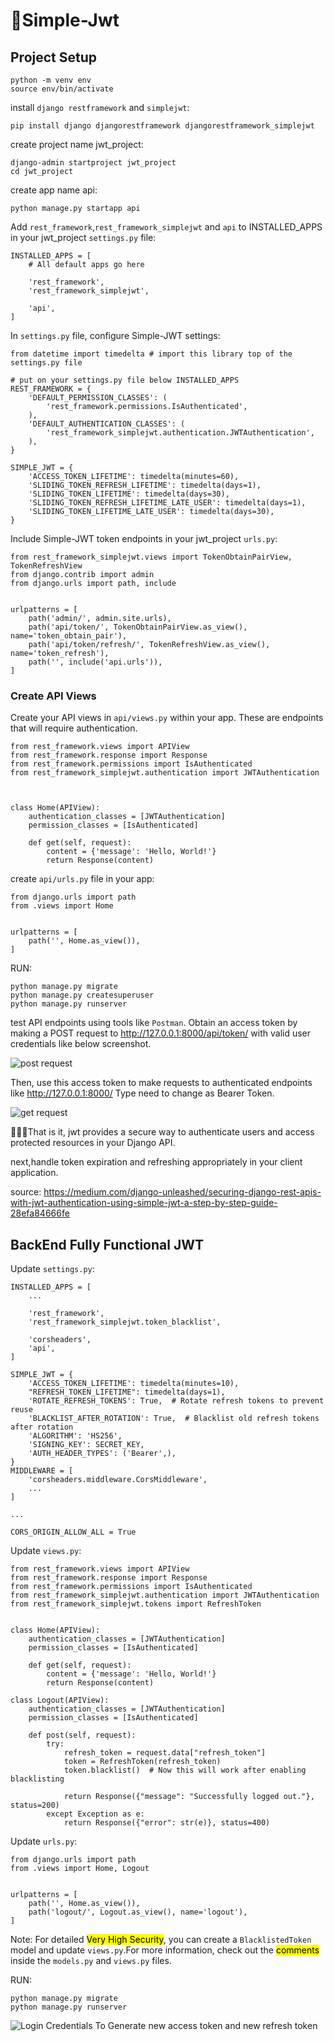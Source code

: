 # 🚀Simple-Jwt

## Project Setup
```
python -m venv env
source env/bin/activate
```
install `django restframework` and `simplejwt`:
```
pip install django djangorestframework djangorestframework_simplejwt
```
create project name jwt_project:
```
django-admin startproject jwt_project
cd jwt_project
```
create app name api:
```
python manage.py startapp api
```
Add `rest_framework`,`rest_framework_simplejwt` and `api` to INSTALLED_APPS in your jwt_project `settings.py` file:
```
INSTALLED_APPS = [
    # All default apps go here

    'rest_framework',
    'rest_framework_simplejwt',

    'api',
]
```
In `settings.py` file, configure Simple-JWT settings:
```
from datetime import timedelta # import this library top of the settings.py file

# put on your settings.py file below INSTALLED_APPS
REST_FRAMEWORK = {
    'DEFAULT_PERMISSION_CLASSES': (
        'rest_framework.permissions.IsAuthenticated',
    ),
    'DEFAULT_AUTHENTICATION_CLASSES': (
        'rest_framework_simplejwt.authentication.JWTAuthentication',
    ),
}

SIMPLE_JWT = {
    'ACCESS_TOKEN_LIFETIME': timedelta(minutes=60),
    'SLIDING_TOKEN_REFRESH_LIFETIME': timedelta(days=1),
    'SLIDING_TOKEN_LIFETIME': timedelta(days=30),
    'SLIDING_TOKEN_REFRESH_LIFETIME_LATE_USER': timedelta(days=1),
    'SLIDING_TOKEN_LIFETIME_LATE_USER': timedelta(days=30),
}
```
Include Simple-JWT token endpoints in your jwt_project `urls.py`:
```
from rest_framework_simplejwt.views import TokenObtainPairView, TokenRefreshView
from django.contrib import admin
from django.urls import path, include


urlpatterns = [
    path('admin/', admin.site.urls),
    path('api/token/', TokenObtainPairView.as_view(), name='token_obtain_pair'),
    path('api/token/refresh/', TokenRefreshView.as_view(), name='token_refresh'),    
    path('', include('api.urls')),
]
```
### Create API Views
Create your API views in `api/views.py` within your app. These are endpoints that will require authentication.
```
from rest_framework.views import APIView
from rest_framework.response import Response
from rest_framework.permissions import IsAuthenticated
from rest_framework_simplejwt.authentication import JWTAuthentication



class Home(APIView):
    authentication_classes = [JWTAuthentication]
    permission_classes = [IsAuthenticated]

    def get(self, request):
        content = {'message': 'Hello, World!'}
        return Response(content)
```
create `api/urls.py` file in your app:
```
from django.urls import path
from .views import Home


urlpatterns = [
    path('', Home.as_view()),
]
```
RUN:
```
python manage.py migrate
python manage.py createsuperuser
python manage.py runserver
```
test API endpoints using tools like `Postman`. Obtain an access token by making a POST request to http://127.0.0.1:8000/api/token/ with valid user credentials like below screenshot.

<img src="https://github.com/Matu-sunuwawa/Simple-Jwt/blob/main/1*Qs3_ZKiHJQfO5ACj4Q30aw.png" alt="post request" />

Then, use this access token to make requests to authenticated endpoints like http://127.0.0.1:8000/ Type need to change as Bearer Token.

<img src="https://github.com/Matu-sunuwawa/Simple-Jwt/blob/main/1*Q3zh9tPHDeoFt8c7NO5jwg.png" alt="get request" />

🎉🎉🎉That is it, jwt provides a secure way to authenticate users and access protected resources in your Django API.

next,handle token expiration and refreshing appropriately in your client application.

source: https://medium.com/django-unleashed/securing-django-rest-apis-with-jwt-authentication-using-simple-jwt-a-step-by-step-guide-28efa84666fe


## BackEnd Fully Functional JWT
Update `settings.py`:
```
INSTALLED_APPS = [
    ...

    'rest_framework',
    'rest_framework_simplejwt.token_blacklist',

    'corsheaders',
    'api',
]

SIMPLE_JWT = {
    'ACCESS_TOKEN_LIFETIME': timedelta(minutes=10),
    "REFRESH_TOKEN_LIFETIME": timedelta(days=1),
    'ROTATE_REFRESH_TOKENS': True,  # Rotate refresh tokens to prevent reuse
    'BLACKLIST_AFTER_ROTATION': True,  # Blacklist old refresh tokens after rotation
    'ALGORITHM': 'HS256',
    'SIGNING_KEY': SECRET_KEY,
    'AUTH_HEADER_TYPES': ('Bearer',),
}
MIDDLEWARE = [
    'corsheaders.middleware.CorsMiddleware',
    ...
]

...

CORS_ORIGIN_ALLOW_ALL = True
```

Update `views.py`:
```
from rest_framework.views import APIView
from rest_framework.response import Response
from rest_framework.permissions import IsAuthenticated
from rest_framework_simplejwt.authentication import JWTAuthentication
from rest_framework_simplejwt.tokens import RefreshToken


class Home(APIView):
    authentication_classes = [JWTAuthentication]
    permission_classes = [IsAuthenticated]

    def get(self, request):
        content = {'message': 'Hello, World!'}
        return Response(content)
    
class Logout(APIView):
    authentication_classes = [JWTAuthentication]
    permission_classes = [IsAuthenticated]

    def post(self, request):
        try:
            refresh_token = request.data["refresh_token"]
            token = RefreshToken(refresh_token)
            token.blacklist()  # Now this will work after enabling blacklisting

            return Response({"message": "Successfully logged out."}, status=200)
        except Exception as e:
            return Response({"error": str(e)}, status=400)
```
Update `urls.py`:
```
from django.urls import path
from .views import Home, Logout


urlpatterns = [
    path('', Home.as_view()),
    path('logout/', Logout.as_view(), name='logout'),
]
```

Note: For detailed <mark>Very High Security</mark>, you can create a `BlacklistedToken` model and update `views.py`.For more information, check out the <mark>comments</mark> inside the `models.py` and `views.py` files.


RUN:
```
python manage.py migrate
python manage.py runserver
```

![Login Credentials To Generate new access token and new refresh token](https://github.com/Matu-sunuwawa/Simple-Jwt/blob/main/Images/Login_Credential.png)
